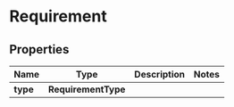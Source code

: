 

# Requirement


## Properties

| Name | Type | Description | Notes |
|------------ | ------------- | ------------- | -------------|
|**type** | **RequirementType** |  |  |



